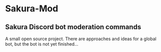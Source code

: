 # Sakura-Mod
## Sakura Discord bot moderation commands
A small open source project. There are approaches and ideas for a global bot, but the bot is not yet finished...
